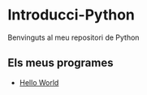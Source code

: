 # Introducci-Python

 Benvinguts al meu repositori de Python

## Els meus programes

- [Hello World](hello_world.py)
